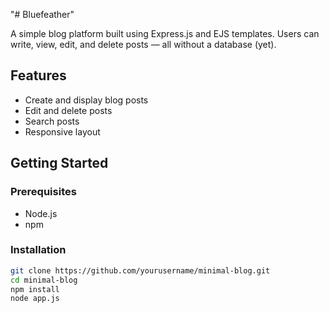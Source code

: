 "# Bluefeather" 

A simple blog platform built using Express.js and EJS templates. Users can write, view, edit, and delete posts — all without a database (yet).

## Features

- Create and display blog posts
- Edit and delete posts
- Search posts
- Responsive layout

## Getting Started

### Prerequisites

- Node.js
- npm

### Installation

```bash
git clone https://github.com/yourusername/minimal-blog.git
cd minimal-blog
npm install
node app.js
